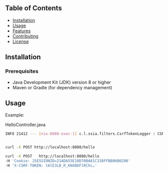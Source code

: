 ## Table of Contents

- [Installation](#installation)
- [Usage](#usage)
- [Features](#features)
- [Contributing](#contributing)
- [License](#license)

## Installation

### Prerequisites

- Java Development Kit (JDK) version 8 or higher
- Maven or Gradle (for dependency management)

## Usage


Example:

HelloController.java
```bash
INFO 21412 --- [nio-8080-exec-1] c.l.ssia.filters.CsrfTokenLogger : CSRF token tAlE3LB_R_KN48DFlRChc…


curl -X POST http://localhost:8080/hello

curl -X POST   http://localhost:8080/hello 
-H 'Cookie: JSESSIONID=21ADA55E10D70BA81C338FFBB06B0206'   
-H 'X-CSRF-TOKEN: tAlE3LB_R_KN48DFlRChc…'
```


